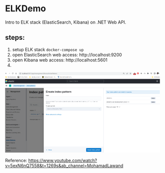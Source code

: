 # ELKDemo

Intro to ELK stack (ElasticSearch, Kibana) on .NET Web API.

## steps:
1. setup ELK stack `docker-compose up`
2. open ElasticSearch web access: http://localhost:9200
3. open Kibana web access: http://localhost:5601
4. 

![elk-1](/img/elk-1.PNG)

Reference: https://www.youtube.com/watch?v=5exN6nQ7558&t=1269s&ab_channel=MohamadLawand
